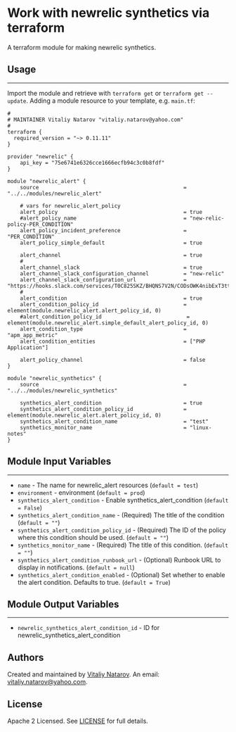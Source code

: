 # Work with newrelic synthetics via terraform

A terraform module for making newrelic synthetics.


## Usage
----------------------
Import the module and retrieve with ```terraform get``` or ```terraform get --update```. Adding a module resource to your template, e.g. `main.tf`:

```
#
# MAINTAINER Vitaliy Natarov "vitaliy.natarov@yahoo.com"
#
terraform {
  required_version = "~> 0.11.11"
}

provider "newrelic" {
    api_key = "75e6741e6326cce1666ecfb94c3c0b8fdf"
}

module "newrelic_alert" {
    source                                              = "../../modules/newrelic_alert"

    # vars for newrelic_alert_policy
    alert_policy                                        = true
    #alert_policy_name                                  = "new-relic-policy-PER_CONDITION"
    alert_policy_incident_preference                    = "PER_CONDITION"
    alert_policy_simple_default                         = true

    alert_channel                                       = true
    #
    alert_channel_slack                                 = true
    alert_channel_slack_configuration_channel           = "new-relic"
    alert_channel_slack_configuration_url               = "https://hooks.slack.com/services/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666"
    #
    alert_condition                                     = true
    alert_condition_policy_id                           = element(module.newrelic_alert.alert_policy_id, 0)
    #alert_condition_policy_id                           = element(module.newrelic_alert.simple_default_alert_policy_id, 0)
    alert_condition_type                                = "apm_app_metric"
    alert_condition_entities                            = ["PHP Application"]

    alert_policy_channel                                = false
}

module "newrelic_synthetics" {
    source                                              = "../../modules/newrelic_synthetics"

    synthetics_alert_condition                          = true
    synthetics_alert_condition_policy_id                = element(module.newrelic_alert.alert_policy_id, 0)
    synthetics_alert_condition_name                     = "test"
    synthetics_monitor_name                             = "linux-notes"
}
```

## Module Input Variables
----------------------
- `name` - The name for newrelic_alert resources (`default = test`)
- `environment` - environment (`default = prod`)
- `synthetics_alert_condition` - Enable synthetics_alert_condition (`default = False`)
- `synthetics_alert_condition_name` - (Required) The title of the condition (`default = ""`)
- `synthetics_alert_condition_policy_id` - (Required) The ID of the policy where this condition should be used. (`default = ""`)
- `synthetics_monitor_name` -  (Required) The title of this condition. (`default = ""`)
- `synthetics_alert_condition_runbook_url` - (Optional) Runbook URL to display in notifications. (`default = null`)
- `synthetics_alert_condition_enabled` - (Optional) Set whether to enable the alert condition. Defaults to true. (`default = True`)

## Module Output Variables
----------------------
- `newrelic_synthetics_alert_condition_id` - ID for newrelic_synthetics_alert_condition


## Authors

Created and maintained by [Vitaliy Natarov](https://github.com/SebastianUA). An email: [vitaliy.natarov@yahoo.com](vitaliy.natarov@yahoo.com).

## License

Apache 2 Licensed. See [LICENSE](https://github.com/SebastianUA/terraform/blob/master/LICENSE) for full details.
